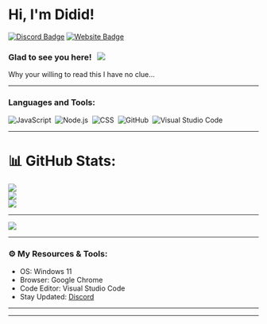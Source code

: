 # Hi, I'm Didid!

[![Discord Badge](https://img.shields.io/badge/-Discord-0e76a8?style=flat-square&logo=Discord&logoColor=white)]((https://discord.gg/njGw5AFhCk))
[![Website Badge](https://img.shields.io/badge/Website-3b5998?style=flat-square&logo=google-chrome&logoColor=white)](https://spacemods.xyz/)

### Glad to see you here! &nbsp; ![](https://komarev.com/ghpvc/?username=fusionsworld&label=Views&color=blue&style=plastic)

Why your willing to read this I have no clue...

---

### Languages and Tools:

![JavaScript](https://img.shields.io/badge/-JavaScript-333333?style=flat&logo=javascript)&nbsp;
![Node.js](https://img.shields.io/badge/-Node.js-333333?style=flat&logo=node.js)&nbsp;
![CSS](https://img.shields.io/badge/-CSS-333333?style=flat&logo=CSS3&logoColor=1572B6)&nbsp;
![GitHub](https://img.shields.io/badge/-GitHub-333333?style=flat&logo=github)&nbsp;
![Visual Studio Code](https://img.shields.io/badge/-Visual%20Studio%20Code-333333?style=flat&logo=visual-studio-code&logoColor=007ACC)&nbsp;

---

# 📊 GitHub Stats:
![](https://github-readme-stats.vercel.app/api?username=rootdidid&theme=vue-dark&hide_border=false&include_all_commits=true&count_private=true)<br/>
![](https://github-readme-streak-stats.herokuapp.com/?user=rootdidid&theme=vue-dark&hide_border=false)<br/>
![](https://github-readme-stats.vercel.app/api/top-langs/?username=rootdidid&theme=vue-dark&hide_border=false&include_all_commits=true&count_private=true&layout=compact)

---
[![](https://visitcount.itsvg.in/api?id=rootdidid&icon=7&color=0)](https://visitcount.itsvg.in)


---

### ⚙️ My Resources & Tools:
- OS: Windows 11
- Browser: Google Chrome
- Code Editor: Visual Studio Code
- Stay Updated: [Discord](https://spacemods.xyz/discord)

---



---
